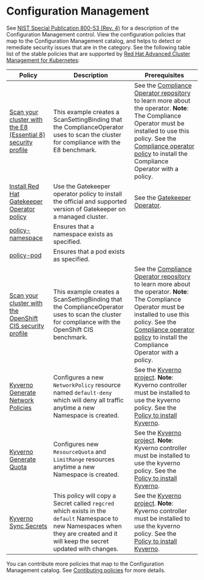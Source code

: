 # Configuration Management

See [NIST Special Publication 800-53 (Rev. 4)](https://nvd.nist.gov/800-53/Rev4/family/Configuration%20Management) for a description of the Configuration Management control. View the configuration policies that map to the Configuration Management catalog, and helps to detect or remediate security issues that are in the category. See the following table list of the stable policies that are supported by [Red Hat Advanced Cluster Management for Kubernetes](https://access.redhat.com/documentation/en-us/red_hat_advanced_cluster_management_for_kubernetes/2.2/html/security/governance-and-risk):

| Policy                                                                                                                                 | Description                                                                                                                                                                       | Prerequisites                                                                                                                                                                                                                                                                                                                                                                    |
| -------------------------------------------------------------------------------------------------------------------------------------- | --------------------------------------------------------------------------------------------------------------------------------------------------------------------------------- | -------------------------------------------------------------------------------------------------------------------------------------------------------------------------------------------------------------------------------------------------------------------------------------------------------------------------------------------------------------------------------- |
| [Scan your cluster with the E8 (Essential 8) security profile](../CM-Configuration-Management/policy-compliance-operator-e8-scan.yaml) | This example creates a ScanSettingBinding that the ComplianceOperator uses to scan the cluster for compliance with the E8 benchmark.                                              | See the [Compliance Operator repository](https://github.com/openshift/compliance-operator) to learn more about the operator. **Note**: The Compliance Operator must be installed to use this policy. See the [Compliance operator policy](../CA-Security-Assessment-and-Authorization/policy-compliance-operator-install.yaml) to install the Compliance Operator with a policy. |
| [Install Red Hat Gatekeeper Operator policy](../CM-Configuration-Management/policy-gatekeeper-operator-downstream.yaml)                | Use the Gatekeeper operator policy to install the official and supported version of Gatekeeper on a managed cluster.                                                              | See the [Gatekeeper Operator](https://github.com/gatekeeper/gatekeeper-operator).                                                                                                                                                                                                                                                                                                |
| [policy-namespace](../CM-Configuration-Management/policy-namespace.yaml)                                                               | Ensures that a namespace exists as specified.                                                                                                                                     |
| [policy-pod](../CM-Configuration-Management/policy-pod.yaml)                                                                           | Ensures that a pod exists as specified.                                                                                                                                           |
| [Scan your cluster with the OpenShift CIS security profile](../CM-Configuration-Management/policy-compliance-operator-cis-scan.yaml)   | This example creates a ScanSettingBinding that the ComplianceOperator uses to scan the cluster for compliance with the OpenShift CIS benchmark.                                   | See the [Compliance Operator repository](https://github.com/openshift/compliance-operator) to learn more about the operator. **Note**: The Compliance Operator must be installed to use this policy. See the [Compliance operator policy](../CA-Security-Assessment-and-Authorization/policy-compliance-operator-install.yaml) to install the Compliance Operator with a policy. |
| [Kyverno Generate Network Policies](./CM-Configuration-Management/policy-kyverno-add-network-policy.yaml)                              | Configures a new `NetworkPolicy` resource named `default-deny` which will deny all traffic anytime a new Namespace is created.                                                    | See the [Kyverno project](https://github.com/kyverno/kyverno). **Note**: Kyverno controller must be installed to use the kyverno policy. See the [Policy to install Kyverno](./CM-Configuration-Management/policy-install-kyverno.yaml).                                                                                                                                         |
| [Kyverno Generate Quota](./CM-Configuration-Management/policy-kyverno-add-quota.yaml)                                                  | Configures new `ResourceQuota` and `LimitRange` resources anytime a new Namespace is created.                                                                                     | See the [Kyverno project](https://github.com/kyverno/kyverno). **Note**: Kyverno controller must be installed to use the kyverno policy. See the [Policy to install Kyverno](./CM-Configuration-Management/policy-install-kyverno.yaml).                                                                                                                                         |
| [Kyverno Sync Secrets](./CM-Configuration-Management/policy-kyverno-sync-secrets.yaml)                                                 | This policy will copy a Secret called `regcred` which exists in the `default` Namespace to new Namespaces when they are created and it will keep the secret updated with changes. | See the [Kyverno project](https://github.com/kyverno/kyverno). **Note**: Kyverno controller must be installed to use the kyverno policy. See the [Policy to install Kyverno](./CM-Configuration-Management/policy-install-kyverno.yaml).                                                                                                                                         |

You can contribute more policies that map to the Configuration Management catalog. See [Contibuting policies](https://github.com/stolostron/policy-collection/blob/main/docs/CONTRIBUTING.md) for more details.
